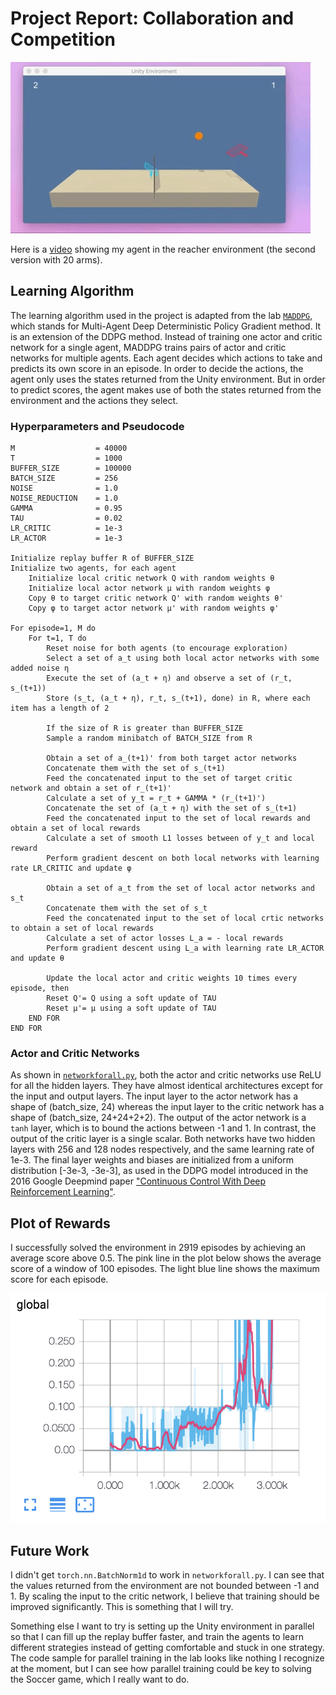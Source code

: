 # Project Report: Collaboration and Competition

![alt text][collab-compet-gif]

Here is a [video](https://youtu.be/YkIKTJ8ZUU0) showing my agent in the reacher environment (the second version with 20 arms). 

## Learning Algorithm

The learning algorithm used in the project is adapted from the lab [`MADDPG`](https://github.com/anguillanneuf/deep-reinforcement-learning/tree/master/MADDPG), which stands for Multi-Agent Deep Deterministic Policy Gradient method. It is an extension of the DDPG method. Instead of training one actor and critic network for a single agent, MADDPG trains pairs of actor and critic networks for multiple agents. Each agent decides which actions to take and predicts its own score in an episode. In order to decide the actions, the agent only uses the states returned from the Unity environment. But in order to predict scores, the agent makes use of both the states returned from the environment and the actions they select. 

### Hyperparameters and Pseudocode

```
M                  = 40000
T                  = 1000
BUFFER_SIZE        = 100000
BATCH_SIZE         = 256
NOISE              = 1.0
NOISE_REDUCTION    = 1.0
GAMMA              = 0.95 
TAU                = 0.02
LR_CRITIC          = 1e-3
LR_ACTOR           = 1e-3

Initialize replay buffer R of BUFFER_SIZE
Initialize two agents, for each agent 
    Initialize local critic network Q with random weights θ
    Initialize local actor network μ with random weights φ   
    Copy θ to target critic network Q' with random weights θ' 
    Copy φ to target actor network μ' with random weights φ'

For episode=1, M do
    For t=1, T do
        Reset noise for both agents (to encourage exploration)
        Select a set of a_t using both local actor networks with some added noise η
        Execute the set of (a_t + η) and observe a set of (r_t, s_(t+1))
        Store (s_t, (a_t + η), r_t, s_(t+1), done) in R, where each item has a length of 2

        If the size of R is greater than BUFFER_SIZE
        Sample a random minibatch of BATCH_SIZE from R
        
        Obtain a set of a_(t+1)' from both target actor networks 
        Concatenate them with the set of s_(t+1)
        Feed the concatenated input to the set of target critic network and obtain a set of r_(t+1)' 
        Calculate a set of y_t = r_t + GAMMA * (r_(t+1)')
        Concatenate the set of (a_t + η) with the set of s_(t+1)
        Feed the concatenated input to the set of local rewards and obtain a set of local rewards 
        Calculate a set of smooth L1 losses between of y_t and local reward
        Perform gradient descent on both local networks with learning rate LR_CRITIC and update φ 
        
        Obtain a set of a_t from the set of local actor networks and s_t
        Concatenate them with the set of s_t
        Feed the concatenated input to the set of local crtic networks to obtain a set of local rewards
        Calculate a set of actor losses L_a = - local rewards
        Perform gradient descent using L_a with learning rate LR_ACTOR and update θ         
        
        Update the local actor and critic weights 10 times every episode, then
        Reset Q'= Q using a soft update of TAU
        Reset μ'= μ using a soft update of TAU
    END FOR
END FOR
```

### Actor and Critic Networks

As shown in [`networkforall.py`](networkforall.py), both the actor and critic networks use ReLU for all the hidden layers. They have almost identical architectures except for the input and output layers. The input layer to the actor network has a shape of (batch_size, 24) whereas the input layer to the critic network has a shape of (batch_size, 24+24+2+2). The output of the actor network is a `tanh` layer, which is to bound the actions between -1 and 1. In contrast, the output of the critic layer is a single scalar.  Both networks have two hidden layers with 256 and 128 nodes respectively, and the same learning rate of 1e-3. The final layer weights and biases are initialized from a uniform distribution [-3e-3, -3e-3], as used in the DDPG model introduced in the 2016 Google Deepmind paper ["Continuous Control With Deep Reinforcement Learning"](https://arxiv.org/abs/1509.02971). 

## Plot of Rewards

I successfully solved the environment in 2919 episodes by achieving an average score above 0.5. The pink line in the plot below shows the average score of a window of 100 episodes. The light blue line shows the maximum score for each episode. 

![alt text][rewards] 

## Future Work

I didn't get `torch.nn.BatchNorm1d` to work in `networkforall.py`. I can see that the values returned from the environment are not bounded between -1 and 1. By scaling the input to the critic network, I believe that training should be improved significantly. This is something that I will try. 

Something else I want to try is setting up the Unity environment in parallel so that I can fill up the replay buffer faster, and train the agents to learn different strategies instead of getting comfortable and stuck in one strategy. The code sample for parallel training in the lab looks like nothing I recognize at the moment, but I can see how parallel training could be key to solving the Soccer game, which I really want to do.  

[collab-compet-gif]: https://github.com/anguillanneuf/deep-reinforcement-learning/blob/master/p3_collab-compet/plots/cc.gif "MADDPG"
[rewards]: https://github.com/anguillanneuf/deep-reinforcement-learning/blob/master/p3_collab-compet/plots/scores.png "Rewards"
